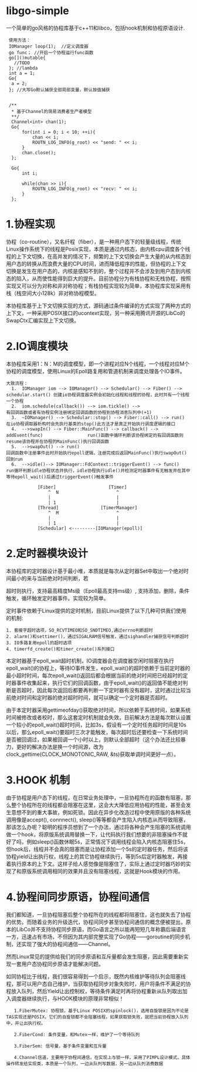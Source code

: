# libgo-simple
 一个简单的go风格的协程库基于c++11和libco，包括hook机制和协程原语设计.
 ```
  使用方法：
  IOManager loop(1);  //定义调度器
  go func； //开启一个协程运行func函数
  go[]()mutable{
    //TODO
  }; //lambda
  int a = 1;
  Go{
   a = 2;
  }; //大写Go默认捕获全部局部变量，默认按值捕获
  
  
  /**
   * 基于Channel的简易消费者生产者模型
   **/
   Channel<int> chan(1);
   Go{
       for(int i = 0; i < 10; ++i){
           chan << i;
           ROUTN_LOG_INFO(g_root) << "send: " << i;
       }
       chan.close();
   };

   Go{
       int i;

       while(chan >> i){
           ROUTN_LOG_INFO(g_root) << "recv: " << i;
       }
   };
```
 
# 1.协程实现

​	协程（co-routine），又名纤程（fiber），是一种用户态下的轻量级线程，传统Linux操作系统下的线程是Posix实现，本质是通过内核态，由内核cpu调度各个线程的上下文切换，在高并发的情况下，频繁的上下文切换会产生大量的从内核态到用户态的转换从而浪费大量的CPU时间，进而降低程序的性能，但协程的上下文切换是发生在用户态的，内核是感知不到的，整个过程并不会涉及到用户态到内核态的陷入，从而使性能得到巨大的提升。目前协程分为有栈协程和无栈协程，按照实现又可以分为对称和非对称协程；有栈协程实现较为简单，本协程库实现采用有栈（栈空间大小128k）非对称协程模型。

​	本协程库基于上下文切换实现的方式，源码通过条件编译的方式实现了两种方式的上下文，一种采用POSIX接口的ucontext实现，另一种采用腾讯开源的LibCo的SwapCtx汇编实现上下文切换。

# 2.IO调度模块

​	本协程库采用1：N：M的调度模型，即一个进程对应N个线程，一个线程对应M个协程的调度模型，使用Linux的Epoll路复用和管道机制来调度处理各个IO事件。

```
大致流程：
  1.  IOManager iom --> IOManager() --> Schedular() --> Fiber() --> schedular.start() 创建io协程调度器实例会初始化线程和线程的协程，此时共有一个线程一个协程
  2.  iom.schedule(callback()) --> iom.tickle() -->                                   有回调函数或者有协程实例注册绑定回调函数的协程到协程消息队列中(+1)
  3.  ~IOManager() --> Schedular::stop() --> Fiber::call() --> run()                  在io协程调取器析构时会先执行基类的stop()此方法才是真正开始执行调度逻辑的接口
  4.  -->swapIn() --> Fiber::MainFunc() --> callback() --> addEvent(func)                 run()函数中循环判断该协程绑定的有回调函数则resume该协程并在协程的MainFunc()执行回调函数
  5.  -->swapOut() --> run()                                                          回调函数中注册事件此时开始执行epoll逻辑，注册完成后返回MainFunc()执行swapOut()回到run
  6.  -->idle()--> IOManager::FdContext::triggerEvent() --> func()                    run循环判断idle协程状态并执行，idle协程执行idle()并检测定时器事件有无触发并在其中等待epoll_wait()后通过triggerEvent()触发事件

            [Fiber]                    [Timer]
                ^  N                      ^
                |                         |
                | 1                       |
            [Thread]                [TimerManager]
                ^  M                      ^
                |                         |
                | 1                       |
            [Schedular] <---------[IOManager(epoll)]

```

# 2.定时器模块设计

​	本协程库的定时器设计基于最小堆，本质就是每次从定时器Set中取出一个绝对时间最小的来与当前绝对时间判断，若

超时则执行，支持最高精度Ms级（Epoll最高支持ms级）, 支持添加，删除，条件触发，循环触发定时器事件。实现较为简单。

​	定时事件依赖于Linux提供的定时机制，目前Linux提供了以下几种可供我们使用的机制:

```
1. 套接字超时选项，SO_RCVTIMEO和SO_SNDTIMEO,通过errno判断超时
2. alarm()和settimer()，通过SIGALRAM信号触发，通过sighandler捕获信号判断超时
3. IO多路复用epoll的超时选项
4. timerfd_create()和timer_create()系列接口
```

​	本定时器基于epoll_wait超时机制，IO调度器会在调度器空闲时阻塞在执行epoll_wait()的协程上，等待IO事件发生，epoll_wait()的超时依赖于当前定时器的最小超时时间，每次epoll_wait()返回后都会根据当前的绝对时间把已经超时的定时器事件收集起来，执行它们的回调函数，由于epoll_wait()的返回值不能绝对判断是否超时，因此每次返回后都要再判断一下定时器有没有超时，这时通过比较当前绝对时间和定时器的绝对超时时间，就可以确定一个定时器是否超时。

​	由于本定时器采用gettimeofday()获取绝对时间，所以依赖于系统时间，如果系统时间被修改或者校时，那么这套定时机制就会失效，目前解决方法是每次默认设置一个较小的epoll_wait()超时时间，比如3s，假设有一个定时任务超时时间是10s以后，那么epoll_wait()要超时三次才能触发，每次超时后还要检查一下系统时间是否被回调过，如果被回调一个小时以上，则默认全部超时（这个办法还比较暴力，更好的解决办法是换一个时间源，改为clock_gettime(CLOCK_MONOTONIC_RAW, &ts)获取单调时间更好一点）。

# 3.HOOK 机制

​	由于协程是用户态下的线程，在日常业务处理中，一旦协程所在的函数有阻塞，那么整个协程所在的线程都会阻塞在这里，这会大大降低应用协程的性能，甚至会发生意想不到的重大事故，例如死锁。因此在异步化改造过程中使用原版的各种系统调用像是accept(), connnect(), sleep()等等都会产生陷入内核态从而导致阻塞，那该怎么办呢？聪明的程序员想到了一个办法，通过将各种会产生阻塞的系统调用做一个hook，将原版系统调用替换一下，让代码执行我们想要的非阻塞操作不就好了吗，例如sleep()函数休眠5s，正常情况下调用线程会陷入内核态阻塞住5s，但hook后，线程并不会真的阻塞而是让协程添加一个5s的定时器任务，然后将该协程yield让出执行权，线程上的其它协程继续执行，等到5s后定时器触发，再接着执行原本的上下文。这样子给人感觉像是阻塞住了，实际上通过定时器巧妙的实现了和原版系统调用相同的效果并且没有阻塞线程，这就是Hook模块的作用。

# 4.协程间同步原语，协程间通信

​	我们都知道，一旦协程阻塞后整个协程所在的线程都将阻塞住，这也就失去了协程的优势。而随着业务的升级迭代，协程间同步甚至协程间通信的概念便被提出，原本的LibCo并不支持协程同步原语，而Go语言之所以能再短短几年称霸后端语言一方，迅速占有市场，不但因为其内部完整实现了Go协程——goroutine的同步机制，还实现了强大的协程间通信——Channel。

​	然而Linux常见的提供给我们的同步原语和互斥量都会发生阻塞，因此需要重新实现一套用户态协程同步原语才能解决问题。

​	如同协程比于线程，我们很容易得到一个启示，既然内核维护等待队列会阻塞线程，那可以用户态自己维护，当获取协程同步对象失败时，用户将条件不满足的协程放入队列，然后Yield让出控制权，等待条件满足时再将协程重新从队列取出加入调度器继续执行，与HOOK模块的原理非常相似！
```
​	1.FiberMutex: 协程锁，基于Linux POSIX的spinlock()，选用自旋锁是因为不论是TAS实现还是POSIX，它们的自旋锁都不会阻塞线程，如果获取锁失败，就把当前协程放入队列中，并让出执行权。

​	2.FiberCond: 条件变量，和Mutex一样，维护了一个等待队列

​	3.FiberSem: 信号量，基于条件变量和互斥量

​	4.Channel信道，主要用于协程间通信，在实现上与锁一样，采用了PIMPL设计模式，具体操作转发给实现类，本质是一个队列，一边从队列写数据，另一边从队列消费数据
